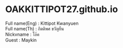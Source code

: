# OAKKITTIPOT27.github.io  
Full name(Eng) : Kittipot Kwanyuen  
Full name(Th) :  กิตติพศ ขวัญยืน  
Nickvname : โอ๊ค  
Guest : Maykin  
